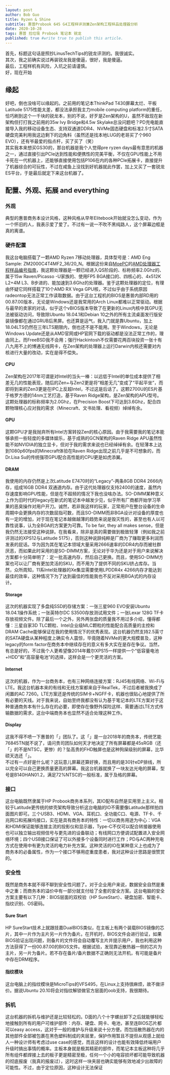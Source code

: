 ```yaml
---
layout: post
author: Bob Guo
title: Ryzen & Shine
subtitle: 惠普Probook 645 G4工程样评测兼Zen架构工程样品处理器分析
date: 2020-10-28
tags: 惠普 捡垃圾 Probook 笔记本 锐龙
published: true #write true to publish this article.
---
```

首先，标题这句话是照抄LinusTechTips的锐龙评测的。我很诚实。  
其次，我之前确实说过再装锐龙我是傻逼，很好，我是傻逼。  
最后，工程样机有风险，入坑之前请谨慎。  
好，现在开始
## 缘起
好吧，倒也没啥可以缘起的。之前用的笔记本ThinkPad T430屏幕太烂、平板Latitude 5175性能太差，都没法承担我主力mobile computing platform的重任，恰巧刷到这个一千块的锐龙本，别的不说，好歹是Zen架构的U，虽然不敌现在新架构但打打我之前用的35w Ivy Bridge和4.5w Skylake总没问题吧？PD充电能直接导入我的移动设备生态、支持双通道DDR4、NVMe固态硬盘和标准2.5寸SATA硬盘完美利用我这边剩下的边角料（虽然还是找本地LUG的老哥买了个960 EVO），还有爷最爱的指点杆，买了买了（笑）  
其实我本来想买GS30的，那台机器是我个人觉得pre ryzen days最有意思的机器之一，通过直接引出PCIe达到性能和便携性的完美平衡，不仅在GPU性能上不用卡死在一代机器上，还能够直接使用包括P106在内的各种PCIe拓展卡，直接提升了机器综合的可玩性，不过在咸鱼上没找到好机器就此作罢，加上又买了一套锐龙ES平台，于是最后就定下来这台机器了。  
## 配置、外观、拓展 and everything
### 外观
典型的惠普商务本设计风格，这种风格从早年Elitebook开始就没怎么变动，作为一个怀旧的人，我表示爱了爱了。不过有一说一不吹不黑纯路人，这个屏幕边框是真的离谱。
### 硬件配置
我这台电脑搭载了一颗AMD Ryzen  7移动处理器，具体型号是：AMD Eng Sample: ZM2000C4T4MF2_36/20_N。根据这份来自[MoePC](http://www.moepc.net/)的[AMD处理器工程样品编号指南](http://www.moepc.net/content/uploadfile/201811/8d7b1542898939.png)，我这颗处理器是一颗已经进入QS阶段的、标称频率2.0Ghz的、属于15w Raven/Picasso -U家族的、使用FP5 BGA接口的、四核心的、4x512K L2+4M L3、B步进的、能加速到3.6Ghz的处理器。鉴于这颗处理器的定位，有理由怀疑它同样搭载了10个AMD RX Vega GPU核，不过似乎由于系统原因radeontop无法正常工作读取数据。由于这台工程机的BIOS是惠普内部RD用的00.87.00版本，无论是Windows还是我常用的Arch Linux都难以正常驱动。根据与最早的卖家的对话，似乎这个vBIOS版本导致了在更新的Linux内核中其GPU无法被驱动访问，导致除Ubuntu 18.04.1和Debian 10之外的所有主流桌面发行版安装镜像都在通过GRUB后黑屏。也还算是运气，我入门就是靠Ubuntu，加上18.04LTS仍然在三年LTS期限内，倒也还不是不能用。至于Windows，无论是Windows Update还是从AMD官网或HP官网下载的驱动都是没法正常工作的，理由同上。而FreeBSD我不会用；强行Hackintosh不仅需要花两百块投资一张十有八九用不上的博通无线网卡，在Zen架构的处理器上运行Darwin内核还需要对内核进行大量的改动，实在是得不偿失。
#### CPU
Zen架构在2017年可谓是对Intel的当头一棒：以远低于Intel的单位成本提供了相差无几的性能表现，随后的Zen+与Zen2更是将“相差无几”变成了“平起平坐”，而即将到来的Zen3更是在IPC上反超Intel，不过这是后话了。这颗2700U的ES片基于格罗方德的14nm工艺打造，基于Raven Ridge架构，是Zen架构的APU型号。这颗处理器的标称频率为2.0Ghz，在Precision Boost下可达到3.6Ghz，配合四颗物理核心应对我的需求（Minecraft、文书处理、看视频）绰绰有余。
#### GPU
这颗GPU才是我抛弃所有Intel方案转投Zen的核心原因。由于我需要我的笔记本能够承担一些轻度的多媒体娱乐，基于成熟的GCN架构的Raven Ridge APU虽然性能不如NVIDIA的独立显卡，但对于我的需求来说也已经绰绰有余。在轻薄本上达到1080p60fps的Minecraft体验在Raven Ridge出现之前几乎是不可想象的，而Dr.Lisa Su的传统强项GPU配合高性能的CPU更是如虎添翼。
#### DRAM
我使用的内存仍然是上次Latitude E7470时的“Legacy”-两条8GB DDR4 2666内存，组成16GB DDR4 双通道内存。由于这代处理器仅支持2400的速度，虽然内存速度影响GPU性能，但是在不超频的情况下我也没啥办法。SO-DIMM某种意义上作为旧时代的legacy在新式的笔记本中越发少见，似乎所有厂商都开始学习苹果的恶臭操作对用户开刀。诚然，若非我这样的玩家，正常用户在整台设备的生命周期中会更换内存的次数屈指可数，而且SO-DIMM而非BGA设计对设备的厚度也有一定的增加，对于现在笔记本越做越薄的趋势来说是毁灭性的，甚至也有人以可靠性说事，认为全BGA的方案更为可靠。To be fair, they all makes sense，但是我仍然无法接受这种说辞。在我看来，除非是真的需要做到极致轻薄（例如我之前评测过的XPS12与Latitude 5175），否则这种说辞纯粹是厂商为了赚取更多利润而发表的屁话。华为因为其在笔记本领域大量采用2666速率的DDR4内存而被社群厌恶，而如果此时采用的是SO-DIMM方案，无论对于华为还是对于用户来说解决方案都十分简单明了：定一批高速内存，然后自己更换。而且，使用SO-DIMM方案也可以让厂商有更加灵活的SKU，而不用为了提供不同的SKU挤占库存。当然，众所周知，11系Intel处理器的Xe集显需要使用LPDDR4x 4266内存才能达到最佳的效率，这种情况下为了达到最佳的性能我也不反对采用BGA式的内存设计。
#### Storage
这次的机器实现了多盘纯SSD的存储方案：一张三星960 EVO安装Ubuntu 18.04.1操作系统；一张英特尔DC S3500存放测试用文件；一张Lexar 128G TF卡存放视频文件。除了最后一个之外，另外两张盘的质量我不用过多介绍，懂得都懂：三星自家3D TLC颗粒、Intel企业级MLC颗粒的性能配合高质量的主控和DRAM Cache能够保证在我的使用情况下的优秀表现。这台机器仍然支持2.5英寸的SATA硬盘从某种程度上确实令人震惊，毕竟随着NVMe的更大规模普及，这种legacy的form factor在商务本中继续存在的意义有多大实在是存在争议。当然，有总是好的，不过我个人更希望像2014年戴尔XPS15一样提供一个“低容量电池+HDD”和“高容量电池”的选择，这样会是一个更灵活的方案。
#### Internet
这次的机器，作为一台商务本，也有三种网络连接方案：RJ45有线网络、Wi-Fi与LTE。我这台机器本来的有线和无线方案都来自于RealTek，不过后者被我换成了闲置的AC 7260。LTE方案还是传统的SIM卡+NGFF卡，机器也很贴心地提供了所有必要的天线。对于我来说，自始至终我都没有认为基于笔记本的LTE方案对于这种普通商务本有什么存在的必要，即使存在像野外探险这样、需要通过LTE方式传输数据的需求，这台中端商务本也显然不适合处理这种工作。
#### Display
这我不得不喷一下惠普的「」团队了。这「」是一台2018年的商务本，传统艺能76845TN就不说了，请问贵司团队如何天才地决定了所有屏幕都是45sRGB（还「」的不是NTSC，更惨）的？坠高贵的FHD触屏也是这种狗屎级别的屏幕，比华硕天选还「」。  
不过有一点好是什么呢？这玩意儿屏幕还算好换，而且用的是30针eDP排线，所以完全可以自己更换质量更高的屏幕。我这台机器就换了一块友达光电的屏幕，型号是B140HAN01.2，满足72%NTSC的一般标准，属于及格的屏幕。
### 接口
这台电脑既然隶属于HP Probook商务本系列，其IO配布自然是实用至上主义。相较于Latitude更传统的蚌壳架构导致分析这台电脑的IO不需要像Latitude那样拍四面图片即可。三个USB3、HDMI、VGA、耳机口、全功能C口、电源、TF卡、千兆网口和拓展坞接口，实在是具有商务本的特性：一切以商务用途为中心：VGA和HDMI保证能够连接主流的投影仪和显示器，Type-C不仅可以配合转接器使用也可以独立输出视频信号与更先进的设备联动；有线网口方便调试配置进入安全网络环境；四个USB接口保证了可以外接多个设备同时进行工作；PD与AC两种充电方式在使用中有更为灵活的电力补充方案。这种灵活的IO在某种意义上也成为了商务本的必备属性，作为一个接口不够用症重度患者，我对这种设计思路是很赞赏的。
### 安全性
既然是商务本就不得不聊到安全性问题了。对于企业用户来说，数据安全自然是重中之重；而商务本的溢价中有一部分就支付给了全套的安全方案。这台电脑的安全方案主要有以下几种：BIOS层面的双校验（HP SureStart）、硬盘加密、智能卡、指纹识别、OS密码。
#### Sure Start
HP SureStart技术上就跟技嘉DualBIOS类似，在主板上有两个装载BIOS镜像的芯片，其中一片作为主片另一片作为备片。在开机时，BIOS文件会进行验证，如果BIOS验证出现问题，则备片的文件将会自动覆写主片并提示用户，我也利用这种方法获得了一份00.87.00的BIOS文件。根据试验，发现靠近散热器一侧的芯片为主片，另一片为备片。若不存在备片/备片数据不正确则无法开机，有可能是备片中存在DRM程序。
#### 指纹模块
这台电脑上的指纹模块是MicroTips的VFS495，在Linux上支持很麻烦，故不做评价。据说Ubuntu 20.10将会对指纹解锁做官方层面的oob支持，我很期待。
### 拆机
这台机器的拆机与维护还是比较轻松的。D面的八个十字螺丝卸下之后就能够轻松地接触到所有的用户可维护部件：内存、硬盘、网卡、电池，甚至连BIOS芯片都可以easy access，这对于一般的维护与升级来说十分方便。而包括散热器在内的其他部件全部被包裹在黑色塑料制成的夹层里，保护作用暂且不提但从观感上就给人一种设计师有考虑过use case的感觉，而且这样的设计也能有效降低终端用户升级时搞出事情的概率。主板本身就是极其精密的部件，而笔记本主板这种将几乎所有组件都焊接上去的板子更是精密至极，任何一个小的电容损坏都可能导致机器的彻底报废（我真的报废过），这时这样一块夹层也确实能够有效地减少出故障的可能性。不过，由于定位原因，这种设计无法保证